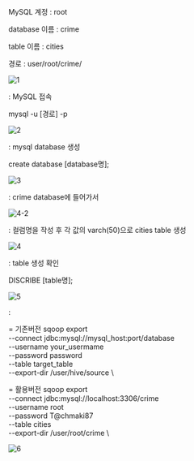 MySQL 계정 : root

database 이름 : crime

table 이름 : cities

경로 : user/root/crime/


![1](https://github.com/pladata-encore/DE30-5-Crime/assets/158540157/af06ce49-2bc3-4335-a290-84470891e939)

: MySQL 접속

mysql -u [경로] -p

![2](https://github.com/pladata-encore/DE30-5-Crime/assets/158540157/914ed195-bb56-40d3-a724-75a667b9cb0b)

: mysql database 생성

create database [database명];

![3](https://github.com/pladata-encore/DE30-5-Crime/assets/158540157/5a9b17ff-88ac-40e5-8ed0-9fb923bad4ba)

: crime database에 들어가서

![4-2](https://github.com/pladata-encore/DE30-5-Crime/assets/158540157/25c24967-67ba-4218-a2fa-4f15f3f16adf)

: 컬럼명을 작성 후 각 값의 varch(50)으로 cities table 생성

![4](https://github.com/pladata-encore/DE30-5-Crime/assets/158540157/16e36851-7a46-47aa-b462-02d5a0b3ab56)

: table 생성 확인

DISCRIBE [table명];

![5](https://github.com/pladata-encore/DE30-5-Crime/assets/158540157/0a66f6cb-05b3-44e2-9246-f72bfdda2176)

: 

= 기존버전
sqoop export \
--connect jdbc:mysql://mysql_host:port/database \
--username your_usermame \
--password password \
--table target_table \
--export-dir /user/hive/source \


= 활용버전
sqoop export \
--connect jdbc:mysql://localhost:3306/crime \
--username root \
--password T@chmaki87 \
--table cities \
--export-dir /user/root/crime \

![6](https://github.com/pladata-encore/DE30-5-Crime/assets/158540157/81be3d01-0a99-404b-88fc-e7da33714149)
